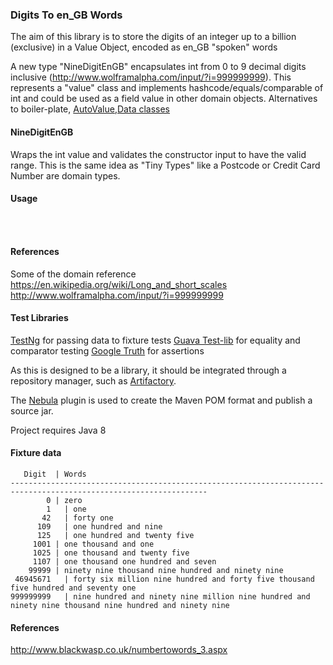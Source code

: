 ### Digits To en_GB Words

The aim of this library is to store the digits of an integer up to a billion (exclusive) in a Value Object, encoded as en_GB "spoken" words

A new type "NineDigitEnGB" encapsulates int from 0 to 9 decimal digits inclusive (http://www.wolframalpha.com/input/?i=999999999).
This represents a "value" class and implements hashcode/equals/comparable of int and could be used as a field value in other domain objects.
Alternatives to boiler-plate, [AutoValue](https://github.com/google/auto/tree/master/value),[Data classes](https://kotlinlang.org/docs/reference/data-classes.html)
 
#### NineDigitEnGB

Wraps the int value and validates the constructor input to have the valid range.
This is the same idea as "Tiny Types" like a Postcode or Credit Card Number are domain types.

#### Usage

``` java
 
 
```

#### References
Some of the domain reference
https://en.wikipedia.org/wiki/Long_and_short_scales
http://www.wolframalpha.com/input/?i=999999999

#### Test Libraries

[TestNg](http://testng.org/doc/index.html) for passing data to fixture tests
[Guava Test-lib](https://github.com/google/guava/tree/master/guava-testlib) for equality and comparator testing
[Google Truth](https://google.github.io/truth/) for assertions

As this is designed to be a library, it should be integrated through a repository manager, such as [Artifactory](https://www.jfrog.com/artifactory/).

The [Nebula](https://github.com/nebula-plugins) plugin is used to create the Maven POM format and publish a source jar.

Project requires Java 8

#### Fixture data

```
   Digit  | Words
------------------------------------------------------------------------------------------------------------------
        0 |	zero
        1	| one
       42	| forty one
      109	| one hundred and nine
      125	| one hundred and twenty five
     1001 | one thousand and one
     1025 | one thousand and twenty five
     1107 | one thousand one hundred and seven
    99999 | ninety nine thousand nine hundred and ninety nine
 46945671	| forty six million nine hundred and forty five thousand five hundred and seventy one
999999999	| nine hundred and ninety nine million nine hundred and ninety nine thousand nine hundred and ninety nine
```

#### References

http://www.blackwasp.co.uk/numbertowords_3.aspx